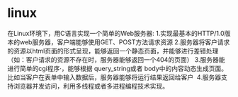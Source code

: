 # linux

在Linux环境下，用C语言实现一个简单的Web服务器:
1.实现最基本的HTTP/1.0版本的web服务器，客户端能够使用GET、POST方法请求资源
2.服务器将客户请求的资源以html页面的形式呈现，能够返回一个静态页面，并能够进行差错处理（如：客户请求的资源不存在时，服务器能够返回一个404的页面）
3.服务器能进行简单的cgi程序·，能够根据 query_string或者 body中的内容动态生成页面。比如当客户在表单中输入数据后，服务器能够将运行结果返回给客户 
4.服务器支持浏览器并发访问，利用多线程或者多进程编程技术实现。